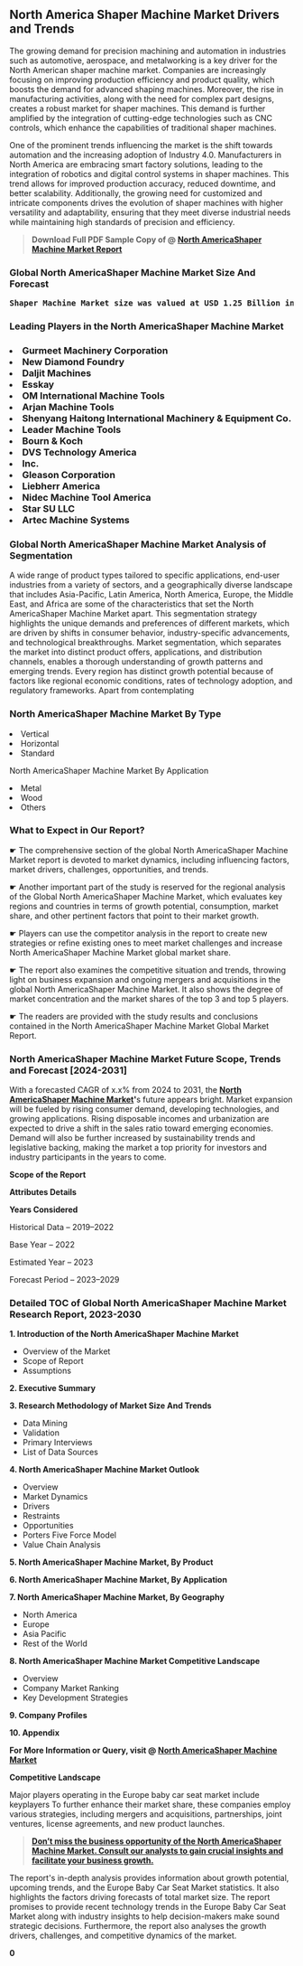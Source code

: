 <p> <h2>North America Shaper Machine Market Drivers and Trends</h2><p>The growing demand for precision machining and automation in industries such as automotive, aerospace, and metalworking is a key driver for the North American shaper machine market. Companies are increasingly focusing on improving production efficiency and product quality, which boosts the demand for advanced shaping machines. Moreover, the rise in manufacturing activities, along with the need for complex part designs, creates a robust market for shaper machines. This demand is further amplified by the integration of cutting-edge technologies such as CNC controls, which enhance the capabilities of traditional shaper machines.</p><p>One of the prominent trends influencing the market is the shift towards automation and the increasing adoption of Industry 4.0. Manufacturers in North America are embracing smart factory solutions, leading to the integration of robotics and digital control systems in shaper machines. This trend allows for improved production accuracy, reduced downtime, and better scalability. Additionally, the growing need for customized and intricate components drives the evolution of shaper machines with higher versatility and adaptability, ensuring that they meet diverse industrial needs while maintaining high standards of precision and efficiency.</p></p><blockquote id="" class=""><strong>Download Full PDF Sample Copy of @&nbsp;<a href="https://www.verifiedmarketreports.com/download-sample/?rid=305012&utm_source=GitHub-Jan&utm_medium=251" target="_blank">North AmericaShaper Machine Market Report</a>&nbsp;&nbsp;</strong></blockquote><h3 id="" class=""><strong>Global&nbsp;North AmericaShaper Machine Market Size And Forecast</strong></h3><pre class="reader-text-block__code-block"><strong>Shaper Machine Market size was valued at USD 1.25 Billion in 2022 and is projected to reach USD 1.85 Billion by 2030, growing at a CAGR of 4.5% from 2024 to 2030.</strong></pre><h3 id="" class="">Leading Players in the&nbsp;North AmericaShaper Machine Market</h3><h3 class=""></Li><Li>Gurmeet Machinery Corporation</Li><Li> New Diamond Foundry</Li><Li> Daljit Machines</Li><Li> Esskay</Li><Li> OM International Machine Tools</Li><Li> Arjan Machine Tools</Li><Li> Shenyang Haitong International Machinery & Equipment Co.</Li><Li> Leader Machine Tools</Li><Li> Bourn & Koch</Li><Li> DVS Technology America</Li><Li> Inc.</Li><Li> Gleason Corporation</Li><Li> Liebherr America</Li><Li> Nidec Machine Tool America</Li><Li> Star SU LLC</Li><Li> Artec Machine Systems</h3><h3 id="" class="">Global&nbsp;North AmericaShaper Machine Market Analysis of Segmentation</h3><p id="" class="">A wide range of product types tailored to specific applications, end-user industries from a variety of sectors, and a geographically diverse landscape that includes Asia-Pacific, Latin America, North America, Europe, the Middle East, and Africa are some of the characteristics that set the North AmericaShaper Machine Market apart. This segmentation strategy highlights the unique demands and preferences of different markets, which are driven by shifts in consumer behavior, industry-specific advancements, and technological breakthroughs. Market segmentation, which separates the market into distinct product offers, applications, and distribution channels, enables a thorough understanding of growth patterns and emerging trends. Every region has distinct growth potential because of factors like regional economic conditions, rates of technology adoption, and regulatory frameworks. Apart from contemplating</p><h3 id="" class="">North AmericaShaper Machine Market&nbsp;By Type</h3><p></Li><Li>Vertical</Li><Li> Horizontal</Li><Li> Standard</p><div class="" data-test-id=""><p>North AmericaShaper Machine Market&nbsp;By Application</p></div><p class=""></Li><Li>Metal</Li><Li> Wood</Li><Li> Others</p><div class="" data-test-id=""><h3><span class="">What to Expect in Our Report?</span></h3></div><div class="" data-test-id=""><p><span class="">☛ The comprehensive section of the global North AmericaShaper Machine Market report is devoted to market dynamics, including influencing factors, market drivers, challenges, opportunities, and trends.</span></p></div><div class="" data-test-id=""><p><span class="">☛ Another important part of the study is reserved for the regional analysis of the Global North AmericaShaper Machine Market, which evaluates key regions and countries in terms of growth potential, consumption, market share, and other pertinent factors that point to their market growth.</span></p></div><div class="" data-test-id=""><p><span class="">☛ Players can use the competitor analysis in the report to create new strategies or refine existing ones to meet market challenges and increase North AmericaShaper Machine Market global market share.</span></p></div><div class="" data-test-id=""><p><span class="">☛ The report also examines the competitive situation and trends, throwing light on business expansion and ongoing mergers and acquisitions in the global North AmericaShaper Machine Market. It also shows the degree of market concentration and the market shares of the top 3 and top 5 players.</span></p></div><div class="" data-test-id=""><p><span class="">☛ The readers are provided with the study results and conclusions contained in the North AmericaShaper Machine Market Global Market Report.</span></p></div><div class="" data-test-id=""><h3><span class="">North AmericaShaper Machine Market Future Scope, Trends and Forecast [2024-2031]</span></h3></div><div class="" data-test-id=""><p><span class="">With a forecasted CAGR of x.x% from 2024 to 2031, the <strong><a href="https://www.verifiedmarketreports.com/download-sample/?rid=305012&utm_source=GitHub-Jan&utm_medium=251" target="_blank">North AmericaShaper Machine Market</a>'</strong>s future appears bright. Market expansion will be fueled by rising consumer demand, developing technologies, and growing applications. Rising disposable incomes and urbanization are expected to drive a shift in the sales ratio toward emerging economies. Demand will also be further increased by sustainability trends and legislative backing, making the market a top priority for investors and industry participants in the years to come.</span></p><p id="ember66" class="ember-view reader-text-block__paragraph"><strong>Scope of the Report</strong></p><p id="ember67" class="ember-view reader-text-block__paragraph"><strong>Attributes Details</strong></p><p id="ember68" class="ember-view reader-text-block__paragraph"><strong>Years Considered</strong></p><p id="ember69" class="ember-view reader-text-block__paragraph">Historical Data &ndash; 2019&ndash;2022</p><p id="ember70" class="ember-view reader-text-block__paragraph">Base Year &ndash; 2022</p><p id="ember71" class="ember-view reader-text-block__paragraph">Estimated Year &ndash; 2023</p><p id="ember72" class="ember-view reader-text-block__paragraph">Forecast Period &ndash; 2023&ndash;2029</p></div><h3 id="" class="">Detailed TOC of Global North AmericaShaper Machine Market Research Report, 2023-2030</h3><p id="" class=""><strong>1. Introduction of the North AmericaShaper Machine Market</strong></p><ul><li>Overview of the Market</li><li>Scope of Report</li><li>Assumptions</li></ul><p id="" class=""><strong>2. Executive Summary</strong></p><p id="" class=""><strong>3. Research Methodology of Market Size And Trends</strong></p><ul><li>Data Mining</li><li>Validation</li><li>Primary Interviews</li><li>List of Data Sources</li></ul><p id="" class=""><strong>4. North AmericaShaper Machine Market Outlook</strong></p><ul><li>Overview</li><li>Market Dynamics</li><li>Drivers</li><li>Restraints</li><li>Opportunities</li><li>Porters Five Force Model</li><li>Value Chain Analysis</li></ul><p id="" class=""><strong>5. North AmericaShaper Machine Market, By Product</strong></p><p id="" class=""><strong>6. North AmericaShaper Machine Market, By Application</strong></p><p id="" class=""><strong>7. North AmericaShaper Machine Market, By Geography</strong></p><ul><li>North America</li><li>Europe</li><li>Asia Pacific</li><li>Rest of the World</li></ul><p id="" class=""><strong>8. North AmericaShaper Machine Market Competitive Landscape</strong></p><ul><li>Overview</li><li>Company Market Ranking</li><li>Key Development Strategies</li></ul><p id="" class=""><strong>9. Company Profiles</strong></p><p id="" class=""><strong>10. Appendix</strong></p><p><strong>For More Information or Query, visit&nbsp;@ <a href="https://www.verifiedmarketreports.com/product/shaper-machine-market/" target="_blank">North AmericaShaper Machine Market</a></strong></p><p id="ember61" class="ember-view reader-text-block__paragraph"><strong>Competitive Landscape</strong></p><p id="ember62" class="ember-view reader-text-block__paragraph">Major players operating in the Europe baby car seat market include keyplayers To further enhance their market share, these companies employ various strategies, including mergers and acquisitions, partnerships, joint ventures, license agreements, and new product launches.</p><blockquote id="ember63" class="ember-view reader-text-block__blockquote"><strong><a href="https://www.verifiedmarketreports.com/download-sample/?rid=305012&utm_source=GitHub-Jan&utm_medium=251" target="_blank">Don&rsquo;t miss the business opportunity of the North AmericaShaper Machine Market. Consult our analysts to gain crucial insights and facilitate your business growth.</a></strong></blockquote><p id="ember64" class="ember-view reader-text-block__paragraph">The report's in-depth analysis provides information about growth potential, upcoming trends, and the Europe Baby Car Seat Market statistics. It also highlights the factors driving forecasts of total market size. The report promises to provide recent technology trends in the Europe Baby Car Seat Market along with industry insights to help decision-makers make sound strategic decisions. Furthermore, the report also analyses the growth drivers, challenges, and competitive dynamics of the market.</p><p class="ember-view reader-text-block__paragraph"><strong>0</strong></p>
